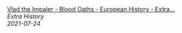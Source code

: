<!--2024-07-21 00:21:39-->
<div class="yb">
  <a class="nodecor" href="/index.html?istoriya/vlad_the_impaler_-_blood_oaths_-_european_history_-_extra_history_-_part_2">
    <img class="preview" data-videoid="XjCKdhQ_QXE" src="https://i.ytimg.com/vi/XjCKdhQ_QXE/hqdefault.jpg" align="middle" alt="">
  </a>
  <div class="inlbl text">
    <a class="nodecor" href="/index.html?istoriya/vlad_the_impaler_-_blood_oaths_-_european_history_-_extra_history_-_part_2">Vlad the Impaler  - Blood Oaths - European History - Extra...</a><br>
    <i class="smaller2">Extra History</i><br>
    <i class="smaller3">2021-07-24</i>
  </div>
</div>
